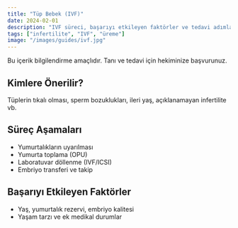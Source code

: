 ```yaml
---
title: "Tüp Bebek (IVF)"
date: 2024-02-01
description: "IVF süreci, başarıyı etkileyen faktörler ve tedavi adımları"
tags: ["infertilite", "IVF", "üreme"]
image: "/images/guides/ivf.jpg"
---
```


Bu içerik bilgilendirme amaçlıdır. Tanı ve tedavi için hekiminize başvurunuz.

## Kimlere Önerilir?
Tüplerin tıkalı olması, sperm bozuklukları, ileri yaş, açıklanamayan infertilite vb.

## Süreç Aşamaları
- Yumurtalıkların uyarılması
- Yumurta toplama (OPU)
- Laboratuvar döllenme (IVF/ICSI)
- Embriyo transferi ve takip

## Başarıyı Etkileyen Faktörler
- Yaş, yumurtalık rezervi, embriyo kalitesi
- Yaşam tarzı ve ek medikal durumlar


